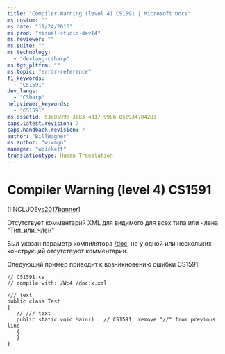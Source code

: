 ```yaml
---
title: "Compiler Warning (level 4) CS1591 | Microsoft Docs"
ms.custom: ""
ms.date: "11/24/2016"
ms.prod: "visual-studio-dev14"
ms.reviewer: ""
ms.suite: ""
ms.technology: 
  - "devlang-csharp"
ms.tgt_pltfrm: ""
ms.topic: "error-reference"
f1_keywords: 
  - "CS1591"
dev_langs: 
  - "CSharp"
helpviewer_keywords: 
  - "CS1591"
ms.assetid: 53c8599e-3e83-4d17-998b-05c934704283
caps.latest.revision: 7
caps.handback.revision: 7
author: "BillWagner"
ms.author: "wiwagn"
manager: "wpickett"
translationtype: Human Translation
---
```

# Compiler Warning (level 4) CS1591
[!INCLUDE[vs2017banner](../../../csharp/includes/vs2017banner.md)]

Отсутствует комментарий XML для видимого для всех типа или члена "Тип\_или\_член"  
  
 Был указан параметр компилятора [\/doc](../../../csharp/language-reference/compiler-options/doc-compiler-option.md), но у одной или нескольких конструкций отсутствуют комментарии.  
  
 Следующий пример приводит к возникновению ошибки CS1591:  
  
```  
// CS1591.cs  
// compile with: /W:4 /doc:x.xml  
  
/// text  
public class Test  
{  
   // /// text  
   public static void Main()   // CS1591, remove "//" from previous line  
   {  
   }  
}  
```